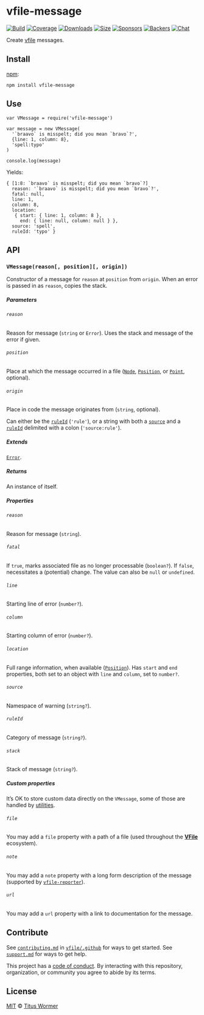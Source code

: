 vfile-message
=============

[![Build](https://img.shields.io/travis/vfile/vfile-message.svg)](https://travis-ci.org/vfile/vfile-message) [![Coverage](https://img.shields.io/codecov/c/github/vfile/vfile-message.svg)](https://codecov.io/github/vfile/vfile-message) [![Downloads](https://img.shields.io/npm/dm/vfile-message.svg)](https://www.npmjs.com/package/vfile-message) [![Size](https://img.shields.io/bundlephobia/minzip/vfile-message.svg)](https://bundlephobia.com/result?p=vfile-message) [![Sponsors](https://opencollective.com/unified/sponsors/badge.svg)](https://opencollective.com/unified) [![Backers](https://opencollective.com/unified/backers/badge.svg)](https://opencollective.com/unified) [![Chat](https://img.shields.io/badge/chat-spectrum-7b16ff.svg)](https://spectrum.chat/unified/vfile)

Create [vfile](https://github.com/vfile/vfile) messages.

Install
-------

[npm](https://docs.npmjs.com/cli/install):

    npm install vfile-message

Use
---

    var VMessage = require('vfile-message')

    var message = new VMessage(
      '`braavo` is misspelt; did you mean `bravo`?',
      {line: 1, column: 8},
      'spell:typo'
    )

    console.log(message)

Yields:

    { [1:8: `braavo` is misspelt; did you mean `bravo`?]
      reason: '`braavo` is misspelt; did you mean `bravo`?',
      fatal: null,
      line: 1,
      column: 8,
      location:
       { start: { line: 1, column: 8 },
         end: { line: null, column: null } },
      source: 'spell',
      ruleId: 'typo' }

API
---

### `VMessage(reason[, position][, origin])`

Constructor of a message for `reason` at `position` from `origin`. When an error is passed in as `reason`, copies the stack.

##### Parameters

###### `reason`

Reason for message (`string` or `Error`). Uses the stack and message of the error if given.

###### `position`

Place at which the message occurred in a file ([`Node`](https://github.com/syntax-tree/unist#node), [`Position`](https://github.com/syntax-tree/unist#position), or [`Point`](https://github.com/syntax-tree/unist#point), optional).

###### `origin`

Place in code the message originates from (`string`, optional).

Can either be the [`ruleId`](#ruleid) (`'rule'`), or a string with both a [`source`](#source) and a [`ruleId`](#ruleid) delimited with a colon (`'source:rule'`).

##### Extends

[`Error`](https://developer.mozilla.org/en-US/docs/Web/JavaScript/Reference/Global_Objects/Error).

##### Returns

An instance of itself.

##### Properties

###### `reason`

Reason for message (`string`).

###### `fatal`

If `true`, marks associated file as no longer processable (`boolean?`). If `false`, necessitates a (potential) change. The value can also be `null` or `undefined`.

###### `line`

Starting line of error (`number?`).

###### `column`

Starting column of error (`number?`).

###### `location`

Full range information, when available ([`Position`](https://github.com/syntax-tree/unist#position)). Has `start` and `end` properties, both set to an object with `line` and `column`, set to `number?`.

###### `source`

Namespace of warning (`string?`).

###### `ruleId`

Category of message (`string?`).

###### `stack`

Stack of message (`string?`).

##### Custom properties

It’s OK to store custom data directly on the `VMessage`, some of those are handled by [utilities](https://github.com/vfile/vfile#utilities).

###### `file`

You may add a `file` property with a path of a file (used throughout the [**VFile**](https://github.com/vfile/vfile) ecosystem).

###### `note`

You may add a `note` property with a long form description of the message (supported by [`vfile-reporter`](https://github.com/vfile/vfile-reporter)).

###### `url`

You may add a `url` property with a link to documentation for the message.

Contribute
----------

See [`contributing.md`](https://github.com/vfile/.github/blob/master/contributing.md) in [`vfile/.github`](https://github.com/vfile/.github) for ways to get started. See [`support.md`](https://github.com/vfile/.github/blob/master/support.md) for ways to get help.

This project has a [code of conduct](https://github.com/vfile/.github/blob/master/code-of-conduct.md). By interacting with this repository, organization, or community you agree to abide by its terms.

License
-------

[MIT](license) © [Titus Wormer](https://wooorm.com)
